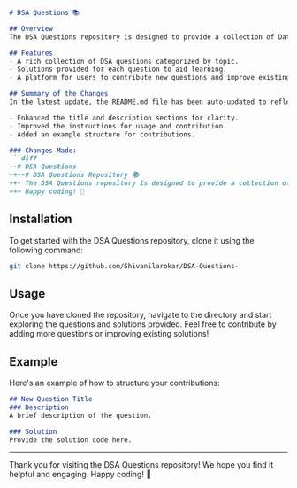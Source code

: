 ```markdown
# DSA Questions 📚

## Overview
The DSA Questions repository is designed to provide a collection of Data Structures and Algorithms (DSA) questions to help you enhance your coding skills and prepare for technical interviews. This repository aims to create a collaborative environment for learners and developers alike.

## Features
- A rich collection of DSA questions categorized by topic.
- Solutions provided for each question to aid learning.
- A platform for users to contribute new questions and improve existing solutions.

## Summary of the Changes
In the latest update, the README.md file has been auto-updated to reflect the following changes:

- Enhanced the title and description sections for clarity.
- Improved the instructions for usage and contribution.
- Added an example structure for contributions.

### Changes Made:
```diff
--# DSA Questions 
-+--# DSA Questions Repository 📚
++- The DSA Questions repository is designed to provide a collection of Data Structures and Algorithms (DSA) questions to help you enhance your coding skills and prepare for technical interviews.
+++ Happy coding! 🎉
```

## Installation
To get started with the DSA Questions repository, clone it using the following command:

```bash
git clone https://github.com/Shivanilarokar/DSA-Questions-
```

## Usage
Once you have cloned the repository, navigate to the directory and start exploring the questions and solutions provided. Feel free to contribute by adding more questions or improving existing solutions!

## Example
Here's an example of how to structure your contributions:

```markdown
## New Question Title
### Description
A brief description of the question.

### Solution
Provide the solution code here.
```

---

Thank you for visiting the DSA Questions repository! We hope you find it helpful and engaging. Happy coding! 🎉
```